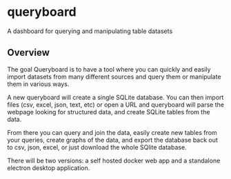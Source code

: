 # queryboard
A dashboard for querying and manipulating table datasets

## Overview
The goal Queryboard is to have a tool where you can quickly and easily import datasets from many different sources and
query them or manipulate them in various ways.

A new queryboard will create a single SQLite database. You can then import files (csv, excel, json, text, etc) or open a URL
and queryboard will parse the webpage looking for structured data, and create SQLite tables from the data.

From there you can query and join the data, easily create new tables from your queries, create graphs of the data, and
export the database back out to csv, json, excel, or just download the whole SQlite database.

There will be two versions: a self hosted docker web app and a standalone electron desktop application.

